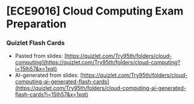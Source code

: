 # [ECE9016] Cloud Computing Exam Preparation 

### Quizlet Flash Cards
- Pasted from slides: [https://quizlet.com/Try95th/folders/cloud-computing](https://quizlet.com/Try95th/folders/cloud-computing?i=15lh57&x=1xqt)
- AI-generated from slides: [https://quizlet.com/Try95th/folders/cloud-computing-ai-generated-flash-cards](https://quizlet.com/Try95th/folders/cloud-computing-ai-generated-flash-cards?i=15lh57&x=1xqt)
